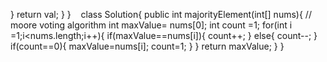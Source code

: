 }
return val;
}
}
​
​
​
class Solution{
public int majorityElement(int[] nums){
// moore voting algorithm
int maxValue= nums[0];
int count =1;
for(int i =1;i<nums.length;i++){
if(maxValue==nums[i]){
count++;
}
else{
count--;
}
if(count==0){
maxValue=nums[i];
count=1;
}
}
return maxValue;
}
}